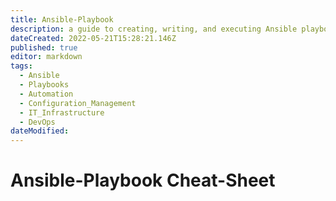 ```yaml
---
title: Ansible-Playbook
description: a guide to creating, writing, and executing Ansible playbooks. It may include instructions on how to define tasks, handlers, variables, and roles, as well as best practices for organizing and structuring playbooks for efficient and effective automation of IT infrastructure and application deployment.
dateCreated: 2022-05-21T15:28:21.146Z
published: true
editor: markdown
tags:
  - Ansible
  - Playbooks
  - Automation
  - Configuration_Management
  - IT_Infrastructure
  - DevOps
dateModified: 
---
```

# Ansible-Playbook Cheat-Sheet
